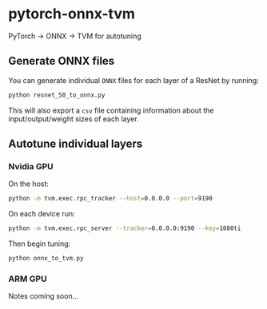 # pytorch-onnx-tvm
PyTorch -> ONNX -> TVM for autotuning

## Generate ONNX files

You can generate individual `ONNX` files for each layer of a ResNet by running:

```bash
python resnet_50_to_onnx.py  
```

This will also export a `csv` file containing information about the input/output/weight sizes of each layer.   

## Autotune individual layers

### Nvidia GPU

On the host:
```bash
python -m tvm.exec.rpc_tracker --host=0.0.0.0 --port=9190
```

On each device run:
```bash
python -m tvm.exec.rpc_server --tracker=0.0.0.0:9190 --key=1080ti
```

Then begin tuning:

```bash
python onnx_to_tvm.py
```

### ARM GPU
Notes coming soon...  
